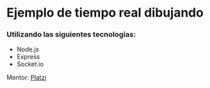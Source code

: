 # Ejemplo de tiempo real dibujando
### Utilizando las siguientes tecnologias:
- Node.js
- Express
- Socket.io

Mentor: [Platzi](https://www.youtube.com/watch?v=zdCOd_KThcI)
